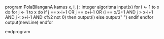 program PolaBilanganA
kamus
    x, i, j : integer
algoritma
    input(x)
    for i <- 1 to x do
        for j <- 1 to x do
            if j == x-i+1 OR j == x+i-1 OR (i == x/2+1 AND j > x-i+1 AND j < x+i-1 AND x%2 not 0) then
				output(i)
			else
				output(" ")
			endif
        endfor
        output(newLine)
    endfor

endprogram